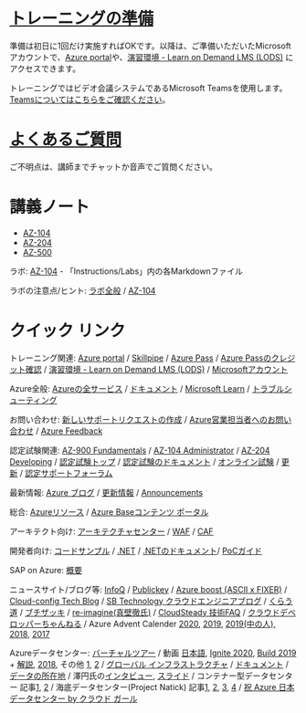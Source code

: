 # [トレーニングの準備](prep/README.md)

準備は初日に1回だけ実施すればOKです。以降は、ご準備いただいたMicrosoftアカウントで、[Azure portal](https://portal.azure.com/)や、[演習環境 - Learn on Demand LMS (LODS)](https://tsfb.learnondemand.net/) にアクセスできます。

トレーニングではビデオ会議システムであるMicrosoft Teamsを使用します。[Teamsについてはこちらをご確認ください](prep/teams.md)。

# [よくあるご質問](faq.md)

ご不明点は、講師までチャットか音声でご質問ください。

# 講義ノート

- [AZ-104](AZ-104/README.md)
- [AZ-204](AZ-204/README.md)
- [AZ-500](AZ-500/README.md)

ラボ: [AZ-104](https://github.com/MicrosoftLearning/AZ-104JA-MicrosoftAzureAdministrator) - 「Instructions/Labs」内の各Markdownファイル

ラボの注意点/ヒント: [ラボ全般](lab.md) / [AZ-104](AZ-104/lab.md)

# クイック リンク

トレーニング関連: [Azure portal](https://portal.azure.com/) / [Skillpipe](https://www.skillpipe.com/) / [Azure Pass](https://www.microsoftazurepass.com/) / [Azure Passのクレジット確認](https://www.microsoftazuresponsorships.com/balance)
/ [演習環境 - Learn on Demand LMS (LODS)](https://tsfb.learnondemand.net/) / [Microsoftアカウント](https://account.microsoft.com/account/Account) 

Azure全般: [Azureの全サービス](https://azure.microsoft.com/ja-jp/services/) / [ドキュメント](https://docs.microsoft.com/ja-jp/azure/) / [Microsoft Learn](https://docs.microsoft.com/ja-jp/learn/) / [トラブルシューティング](https://docs.microsoft.com/ja-jp/troubleshoot/azure/)

お問い合わせ: [新しいサポートリクエストの作成](https://portal.azure.com/#blade/Microsoft_Azure_Support/HelpAndSupportBlade/newsupportrequest) / [Azure営業担当者へのお問い合わせ](https://azure.microsoft.com/ja-jp/overview/sales-number/) / [Azure Feedback](https://feedback.azure.com/) 

認定試験関連: [AZ-900 Fundamentals](https://docs.microsoft.com/ja-jp/learn/certifications/exams/az-900) / [AZ-104 Administrator](https://docs.microsoft.com/ja-jp/learn/certifications/exams/az-104) / [AZ-204 Developing](https://docs.microsoft.com/ja-jp/learn/certifications/exams/az-204) / [認定試験トップ](https://docs.microsoft.com/ja-jp/learn/certifications/) / [認定試験のドキュメント](https://docs.microsoft.com/ja-jp/learn/certifications/certification-exams) / [オンライン試験](https://docs.microsoft.com/ja-jp/learn/certifications/online-exams-psi) / [更新](https://docs.microsoft.com/ja-jp/learn/certifications/renew-your-microsoft-certification) / [認定サポートフォーラム](https://aka.ms/MCTForum)

最新情報: [Azure ブログ](https://azure.microsoft.com/ja-jp/blog/) / [更新情報](https://azure.microsoft.com/ja-jp/updates/) / [Announcements](https://azure.microsoft.com/ja-jp/blog/topics/announcements/)

総合: [Azureリソース](https://azure.microsoft.com/ja-jp/resources/) / [Azure Baseコンテンツ ポータル](https://www.microsoft.com/ja-jp/events/azurebase/contents/)

アーキテクト向け: [アーキテクチャセンター](https://docs.microsoft.com/ja-jp/azure/architecture/) / [WAF](https://docs.microsoft.com/ja-jp/azure/architecture/framework/) / [CAF](https://azure.microsoft.com/ja-jp/cloud-adoption-framework/) 

開発者向け: [コードサンプル](https://docs.microsoft.com/ja-jp/samples/browse/) / [.NET](https://dotnet.microsoft.com/) / [.NETのドキュメント](https://docs.microsoft.com/ja-jp/dotnet/)/ [PoCガイド](https://clouddamcdnprodep.azureedge.net/gdc/gdcN9BlkO/original)

SAP on Azure: [概要](https://docs.microsoft.com/ja-jp/azure/architecture/reference-architectures/sap/sap-overview)

ニュースサイト/ブログ等: [InfoQ](https://www.infoq.com/jp/) / [Publickey](https://www.publickey1.jp/) / [Azure boost (ASCII x FIXER)](https://ascii.jp/azure-fixer/) / [Cloud-config Tech Blog](https://tech-blog.cloud-config.jp/) / [SB Technology クラウドエンジニアブログ](https://www.softbanktech.co.jp/special/blog/cloud_blog/) / [くらう道](https://www.cloudou.net/) / [ブチザッキ](https://blog.azure.moe/) / [re-imagine(真壁徹氏)](https://torumakabe.github.io/) / [CloudSteady 技術FAQ](https://cloudsteady.jp/post/category/faq/) / [クラウドデベロッパーちゃんねる](https://www.youtube.com/channel/UCMmRHq3E_9Hc9noZeo3zDCw) / Azure Advent Calender [2020](https://qiita.com/advent-calendar/2020/azure), [2019](https://qiita.com/advent-calendar/2019/azure), [2019(中の人)](https://qiita.com/advent-calendar/2019/microsoft-azure-tech), [2018](https://qiita.com/advent-calendar/2018/microsoft-azure-tech), [2017](https://qiita.com/advent-calendar/2017/microsoft-azure-tech)

Azureデータセンター: [バーチャルツアー](https://jpmscom-cloudplatform.azurewebsites.net/ja-jp/cloud-platform/ms.datacenter.tour/datacenter/index.html) / 動画 [日本語](https://www.youtube.com/watch?v=2hmtcdi5LwQ), [Ignite 2020](https://www.youtube.com/watch?v=v990MJXuj8Q), [Build 2019](https://www.youtube.com/watch?v=S2zguwKvlQk) + [解説](https://japan.zdnet.com/article/35136956/), [2018](https://www.youtube.com/watch?v=m7I8ANssACk), その他 [1](https://www.youtube.com/watch?v=9nLD7bc5O1g), [2](https://www.youtube.com/watch?v=s5I4wcQ6n0g) / [グローバル インフラストラクチャ](https://azure.microsoft.com/ja-jp/global-infrastructure/) / [ドキュメント](https://docs.microsoft.com/ja-jp/azure/security/fundamentals/physical-security) / [データの所在地](https://azure.microsoft.com/ja-jp/global-infrastructure/data-residency/) /  澤円氏の[インタビュー](https://ascii.jp/elem/000/001/474/1474081/), [スライド](https://www.slideshare.net/decode2016/spl002) / コンテナー型データセンター 記事[1](https://www.businessinsider.jp/post-222637), [2](https://www.atmarkit.co.jp/ait/articles/2010/21/news061.html) / 海底データセンター(Project Natick) 記事[1](https://news.microsoft.com/ja-jp/features/200915-project-natick-underwater-datacenter/), [2](https://japan.cnet.com/article/35159756/), [3](https://pc.watch.impress.co.jp/docs/news/1225160.html), [4](https://www.gizmodo.jp/2018/08/live-stream-of-microsoft-underwater-datacenter.html) / [祝 Azure 日本データセンター by クラウド ガール](https://channel9.msdn.com/Series/Microsoft-Virtual-Academy-Japan/claudia)